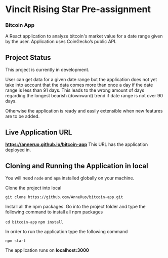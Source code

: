 # Vincit Rising Star Pre-assignment

### Bitcoin App

A React application to analyze bitcoin's market value for a date range given by the user. Application uses CoinGecko’s public API.

## Project Status

This project is currently in development.

User can get data for a given date range but the application does not yet take into account that the data comes more than once a day if the date range is less than 91 days. This leads to the wrong amount of days regarding the longest bearish (downward) trend if date range is not over 90 days.

Otherwise the application is ready and easily extensible when new features are to be added.

## Live Application URL

**https://anneruo.github.io/bitcoin-app**
This URL has the application deployed in.


## Cloning and Running the Application in local

You will need `node` and `npm` installed globally on your machine.

Clone the project into local

`git clone https://github.com/AnneRuo/bitcoin-app.git`

Install all the npm packages. Go into the project folder and type the following command to install all npm packages

`cd bitcoin-app`
`npm install`

In order to run the application type the following command

`npm start`

The application runs on **localhost:3000**